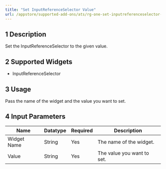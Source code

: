 ```yaml
---
title: "Set InputReferenceSelector Value"
url: /appstore/supported-add-ons/ats/rg-one-set-inputreferenceselector-value/
---
```


## 1 Description

Set the InputReferenceSelector to the given value.

## 2 Supported Widgets

* InputReferenceSelector

## 3 Usage

Pass the name of the widget and the value you want to set.

## 4 Input Parameters

Name | Datatype | Required | Description
---- | -------- | ------- |---------------
Widget Name | String | Yes | The name of the widget.
Value | String | Yes | The value you want to set.
